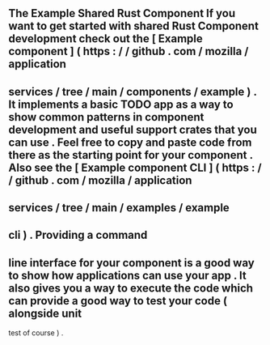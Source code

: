 #
The
Example
Shared
Rust
Component
If
you
want
to
get
started
with
shared
Rust
Component
development
check
out
the
[
Example
component
]
(
https
:
/
/
github
.
com
/
mozilla
/
application
-
services
/
tree
/
main
/
components
/
example
)
.
It
implements
a
basic
TODO
app
as
a
way
to
show
common
patterns
in
component
development
and
useful
support
crates
that
you
can
use
.
Feel
free
to
copy
and
paste
code
from
there
as
the
starting
point
for
your
component
.
Also
see
the
[
Example
component
CLI
]
(
https
:
/
/
github
.
com
/
mozilla
/
application
-
services
/
tree
/
main
/
examples
/
example
-
cli
)
.
Providing
a
command
-
line
interface
for
your
component
is
a
good
way
to
show
how
applications
can
use
your
app
.
It
also
gives
you
a
way
to
execute
the
code
which
can
provide
a
good
way
to
test
your
code
(
alongside
unit
-
test
of
course
)
.

